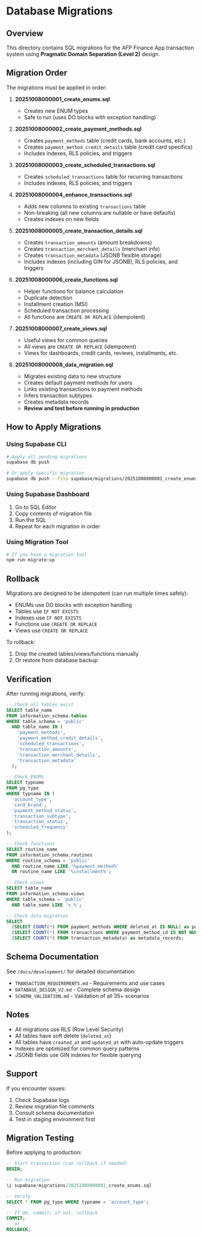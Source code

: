 # Database Migrations

## Overview

This directory contains SQL migrations for the AFP Finance App transaction system using **Pragmatic
Domain Separation (Level 2)** design.

## Migration Order

The migrations must be applied in order:

1. **20251008000001_create_enums.sql**
   - Creates new ENUM types
   - Safe to run (uses DO blocks with exception handling)

2. **20251008000002_create_payment_methods.sql**
   - Creates `payment_methods` table (credit cards, bank accounts, etc.)
   - Creates `payment_method_credit_details` table (credit card specifics)
   - Includes indexes, RLS policies, and triggers

3. **20251008000003_create_scheduled_transactions.sql**
   - Creates `scheduled_transactions` table for recurring transactions
   - Includes indexes, RLS policies, and triggers

4. **20251008000004_enhance_transactions.sql**
   - Adds new columns to existing `transactions` table
   - Non-breaking (all new columns are nullable or have defaults)
   - Creates indexes on new fields

5. **20251008000005_create_transaction_details.sql**
   - Creates `transaction_amounts` (amount breakdowns)
   - Creates `transaction_merchant_details` (merchant info)
   - Creates `transaction_metadata` (JSONB flexible storage)
   - Includes indexes (including GIN for JSONB), RLS policies, and triggers

6. **20251008000006_create_functions.sql**
   - Helper functions for balance calculation
   - Duplicate detection
   - Installment creation (MSI)
   - Scheduled transaction processing
   - All functions are `CREATE OR REPLACE` (idempotent)

7. **20251008000007_create_views.sql**
   - Useful views for common queries
   - All views are `CREATE OR REPLACE` (idempotent)
   - Views for dashboards, credit cards, reviews, installments, etc.

8. **20251008000008_data_migration.sql**
   - Migrates existing data to new structure
   - Creates default payment methods for users
   - Links existing transactions to payment methods
   - Infers transaction subtypes
   - Creates metadata records
   - **Review and test before running in production**

## How to Apply Migrations

### Using Supabase CLI

```bash
# Apply all pending migrations
supabase db push

# Or apply specific migration
supabase db push --file supabase/migrations/20251008000001_create_enums.sql
```

### Using Supabase Dashboard

1. Go to SQL Editor
2. Copy contents of migration file
3. Run the SQL
4. Repeat for each migration in order

### Using Migration Tool

```bash
# If you have a migration tool
npm run migrate:up
```

## Rollback

Migrations are designed to be idempotent (can run multiple times safely):

- ENUMs use DO blocks with exception handling
- Tables use `IF NOT EXISTS`
- Indexes use `IF NOT EXISTS`
- Functions use `CREATE OR REPLACE`
- Views use `CREATE OR REPLACE`

To rollback:

1. Drop the created tables/views/functions manually
2. Or restore from database backup

## Verification

After running migrations, verify:

```sql
-- Check all tables exist
SELECT table_name
FROM information_schema.tables
WHERE table_schema = 'public'
  AND table_name IN (
    'payment_methods',
    'payment_method_credit_details',
    'scheduled_transactions',
    'transaction_amounts',
    'transaction_merchant_details',
    'transaction_metadata'
  );

-- Check ENUMs
SELECT typname
FROM pg_type
WHERE typname IN (
  'account_type',
  'card_brand',
  'payment_method_status',
  'transaction_subtype',
  'transaction_status',
  'scheduled_frequency'
);

-- Check functions
SELECT routine_name
FROM information_schema.routines
WHERE routine_schema = 'public'
  AND routine_name LIKE '%payment_method%'
  OR routine_name LIKE '%installment%';

-- Check views
SELECT table_name
FROM information_schema.views
WHERE table_schema = 'public'
  AND table_name LIKE 'v_%';

-- Check data migration
SELECT
  (SELECT COUNT(*) FROM payment_methods WHERE deleted_at IS NULL) as payment_methods_count,
  (SELECT COUNT(*) FROM transactions WHERE payment_method_id IS NOT NULL) as linked_transactions,
  (SELECT COUNT(*) FROM transaction_metadata) as metadata_records;
```

## Schema Documentation

See `/docs/development/` for detailed documentation:

- `TRANSACTION_REQUIREMENTS.md` - Requirements and use cases
- `DATABASE_DESIGN_V2.md` - Complete schema design
- `SCHEMA_VALIDATION.md` - Validation of all 35+ scenarios

## Notes

- All migrations use RLS (Row Level Security)
- All tables have soft delete (`deleted_at`)
- All tables have `created_at` and `updated_at` with auto-update triggers
- Indexes are optimized for common query patterns
- JSONB fields use GIN indexes for flexible querying

## Support

If you encounter issues:

1. Check Supabase logs
2. Review migration file comments
3. Consult schema documentation
4. Test in staging environment first

## Migration Testing

Before applying to production:

```sql
-- Start transaction (can rollback if needed)
BEGIN;

-- Run migration
\i supabase/migrations/20251008000001_create_enums.sql

-- Verify
SELECT * FROM pg_type WHERE typname = 'account_type';

-- If OK, commit; if not, rollback
COMMIT;
-- or
ROLLBACK;
```
